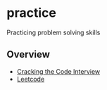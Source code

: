 # practice

Practicing problem solving skills

## Overview

- [Cracking the Code Interview](ctci)
- [Leetcode](leetcode)

